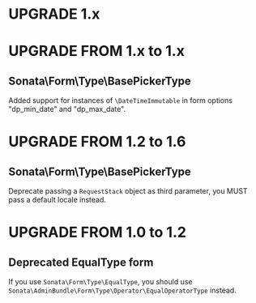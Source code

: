 UPGRADE 1.x
===========

UPGRADE FROM 1.x to 1.x
=======================

## Sonata\Form\Type\BasePickerType

Added support for instances of `\DateTimeImmutable` in form options "dp_min_date" and "dp_max_date".

UPGRADE FROM 1.2 to 1.6
=======================

## Sonata\Form\Type\BasePickerType

Deprecate passing a `RequestStack` object as third parameter, you MUST pass a default locale instead.

UPGRADE FROM 1.0 to 1.2
=======================

## Deprecated EqualType form

If you use `Sonata\Form\Type\EqualType`, you should use `Sonata\AdminBundle\Form\Type\Operator\EqualOperatorType` instead.
